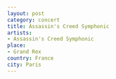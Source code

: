 ```yaml
---
layout: post
category: concert
title: Assassin's Creed Symphonic
artists: 
- Assassin's Creed Symphonic
place: 
- Grand Rex
country: France
city: Paris
---
```


